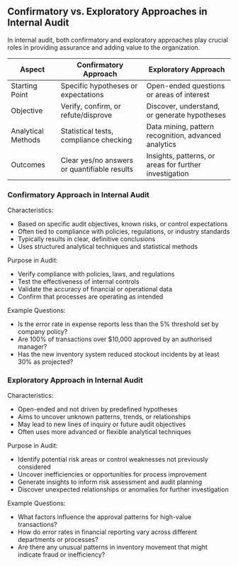 ## Confirmatory vs. Exploratory Approaches in Internal Audit

In internal audit, both confirmatory and exploratory approaches play crucial roles in providing assurance and adding value to the organization.

| Aspect             | Confirmatory Approach                        | Exploratory Approach                                   |
| ------------------ | -------------------------------------------- | ------------------------------------------------------ |
| Starting Point     | Specific hypotheses or expectations          | Open-ended questions or areas of interest              |
| Objective          | Verify, confirm, or refute/disprove          | Discover, understand, or generate hypotheses           |
| Analytical Methods | Statistical tests, compliance checking       | Data mining, pattern recognition, advanced analytics   |
| Outcomes           | Clear yes/no answers or quantifiable results | Insights, patterns, or areas for further investigation |

### Confirmatory Approach in Internal Audit

Characteristics:
- Based on specific audit objectives, known risks, or control expectations
- Often tied to compliance with policies, regulations, or industry standards
- Typically results in clear, definitive conclusions
- Uses structured analytical techniques and statistical methods

Purpose in Audit:
- Verify compliance with policies, laws, and regulations
- Test the effectiveness of internal controls
- Validate the accuracy of financial or operational data
- Confirm that processes are operating as intended

Example Questions:
- Is the error rate in expense reports less than the 5% threshold set by company policy?
- Are 100% of transactions over $10,000 approved by an authorised manager?
- Has the new inventory system reduced stockout incidents by at least 30% as projected?

### Exploratory Approach in Internal Audit

Characteristics:
- Open-ended and not driven by predefined hypotheses
- Aims to uncover unknown patterns, trends, or relationships
- May lead to new lines of inquiry or future audit objectives
- Often uses more advanced or flexible analytical techniques

Purpose in Audit:
- Identify potential risk areas or control weaknesses not previously considered
- Uncover inefficiencies or opportunities for process improvement
- Generate insights to inform risk assessment and audit planning
- Discover unexpected relationships or anomalies for further investigation

Example Questions:
- What factors influence the approval patterns for high-value transactions?
- How do error rates in financial reporting vary across different departments or processes?
- Are there any unusual patterns in inventory movement that might indicate fraud or inefficiency?